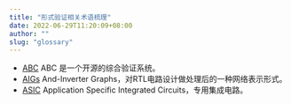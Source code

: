 ```yaml
---
title: "形式验证相关术语梳理"
date: 2022-06-29T11:20:09+08:00
author: ""
slug: "glossary"
---
```


- [ABC](/glossary/abc) ABC 是一个开源的综合验证系统。
- [AIGs](/glossary/aigs) And-Inverter Graphs，对RTL电路设计做处理后的一种网络表示形式。
- [ASIC](/glossary/asic) Application Specific Integrated Circuits，专用集成电路。
<!-- - [BDD/OBDD](/glossary/bddobdd) binary decision diagram，二叉决策图/有序二叉决策图，它是一种表示布尔函数的高效方法。
- [BMC](/glossary/bmc) bounded model checking，有界模型检验。
- [CEC](/glossary/cec) combinational equivalence checking），组合等价性检查。
- [CNF](/glossary/cnf) conjunctive normal form，合取范式的简称。
- [CTL](/glossary/ctl) Compute Tree Logic，是计算树逻辑。
- [DUT](/glossary/dut) design under test，待测设计。
- [FPGA](/glossary/fpga) Field Programmable Gate Array，现场可编程门阵列。
- [FSM](/glossary/fsm) Finite State Machine，有限状态机,
- [HDL](/glossary/hdl) Hardware Description Language，硬件描述语言。
- [LTL](/glossary/ltl) Linear Temporal Logic，线性时态逻辑。
- [LUT](/glossary/lut) Look-up table 查找表，一个可编程逻辑组件，可以实现 最多固定数量输入的任意布尔函数。
- [PI](/glossary/pi) Primary input，顶层输入。
- [PO](/glossary/rtl) Primary output，顶层输出
- [RTL](/glossary/rtl) Register Transfer Level，寄存器传输级。
- [SAT/SMT](/glossary/satsmt) Satisifiability，SAT问题是布尔可满足性问题的缩写。
- [SEC](/glossary/sec) sequential equivalence checking），时序等价性检查
- [STA](/glossary/sta) Static Timing Analysis 静态时序分析，数字IC设计流程中的重要环节。
- [SVA](/glossary/sva) system verilog硬件描述语言的断言语言。
- [Tapout](/glossary/tapout) 流片，将最终的版图文件送到工艺厂去生产。
- [Theorem proving](/glossary/theoremproving) 定理证明，形式验证的一种。
- [Unbounded proof](/glossary/unboundedproof) 无界证明
- [VCD](/glossary/vcd) value change dump，一个通用的波形文件格式。
- [VCS](/glossary/vcs) synopsys公司的数字前端仿真工具。
- [VHDL](/glossary/vhdl) VHSIC Hardware Description Language，一种硬件描述语言。
- [Verilog](/glossary/verilog) Verilog HDL（简称 Verilog ）是一种硬件描述语言。
- [Vivado](/glossary/vivado) Vivado设计套件，是 FPGA 厂商赛灵思公司发布的集成设计环境。
- [async circuit](/glossary/asynccircuit) 异步电路。
- [bit-level model](/glossary/bit-levelmodel) rtl电路设计的一种位级表示。
- [combinational feedback loops](/glossary/combinationalfeedbackloops) 组合反馈回路
- [elaborate](/glossary/elaborate) 阐述，是综合里的翻译步骤的一部分。
- [flatten](/glossary/flatten) 扁平化，将设计中的中间变量和结构转换掉。
- [hierarchy](/glossary/hierarchy) 设计电路的层次化/结构化结构
- [k-induction](/glossary/k-induction) k 归纳法。
- [liveness property](/glossary/livenessproperty) BMC的活力属性。
- [model checking/checker](/glossary/modelchecker) 模型检测（model checking）是形式化验证方法的一种。
- [netlist](/glossary/netlist) 网表，用于描述电路元件相互之间连接关系。
- [non-resettable flops](/glossary/non-resettableflops) 可复位的 flops（寄存器）。
- [primitive](/glossary/primitive) 基元，指的是电路的基本元件。
- [safety property](/glossary/safetyproperty) BMC的安全属性。
- [solver](/glossary/solver) solver一般指求解器，指的是具体的code，也就是算法和框架的具体实现。
- [spin/re-spin](/glossary/spin) Spin是一款开源的模型验证系统。
- [sync circuit](/glossary/synccircuit) 同步电路。
- [synthesis](/glossary/synthesis) 综合，从高抽象级转换到低抽象级的过程。
- [synthesizable design](/glossary/synthesizabledesign) 可综合设计。
- [techmapping](/glossary/techmapping) 工艺映射，将逻辑图或网表转化成可以用工艺实现的新的图或网表的过程。
- [word-level model](/glossary/word-levelmodel) rtl电路设计的一种字级表示 -->